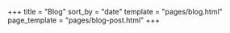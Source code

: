 +++
title = "Blog"
sort_by = "date"
template = "pages/blog.html"
page_template = "pages/blog-post.html"
+++
